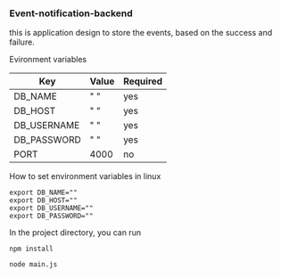 ### Event-notification-backend

this is application design to store the events, based on the success and failure.



Evironment variables

| Key | Value | Required |
|------|----| ---- |
|  DB_NAME | " " | yes |
|  DB_HOST | " " | yes |
|  DB_USERNAME | " " | yes |
|  DB_PASSWORD | " " | yes |
|  PORT | 4000 | no |

How to set environment variables in linux

    export DB_NAME=""
    export DB_HOST=""
    export DB_USERNAME=""
    export DB_PASSWORD=""

In the project directory, you can run


`npm install`

`node main.js`
